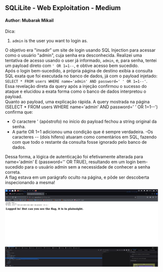 ## SQLiLite - Web Exploitation - Medium
#### Author: Mubarak Mikail

Dica: 
1. `admin` is the user you want to login as.

O objetivo era "invadir" um site de login usando SQL Injection para acessar como o usuário "admin", cuja senha era desconhecida. Realizei uma tentativa de acesso usando o user já informado, `admin`, e, para senha, tentei um payload direto com `' OR 1=1--`, e obtive acesso bem sucedido. <br>
Após o login bem-sucedido, a própria página de destino exibia a consulta SQL exata que foi executada no banco de dados, já com o payload injetado: `SELECT * FROM users WHERE name='admin' AND password=' ' OR 1=1--'`. Essa revelação direta da query após a injeção confirmou o sucesso do ataque e elucidou a exata forma como o banco de dados interpretou o payload. <br>
Quanto ao payload, uma explicação rápida. A query mostrada na página (SELECT * FROM users WHERE name='admin' AND password=' ' OR 1=1--') confirma que: <br>
- O caractere ' (apóstrofo) no início do payload fechou a string original da senha.
- A parte OR 1=1 adicionou uma condição que é sempre verdadeira.
-Os caracteres -- (dois hifens) atuaram como comentários em SQL, fazendo com que todo o restante da consulta fosse ignorado pelo banco de dados.

Dessa forma, a lógica de autenticação foi efetivamente alterada para name='admin' E (password='' OR TRUE), resultando em um login bem-sucedido para o usuário admin sem a necessidade de conhecer a senha correta. <br>
A flag estava em um parágrafo oculto na página, e pôde ser descoberta inspecionando a mesma!

<p align="center">
  <img src="imagens/sqlilite.jpg" alt="SQLiLite flag">
</p>

